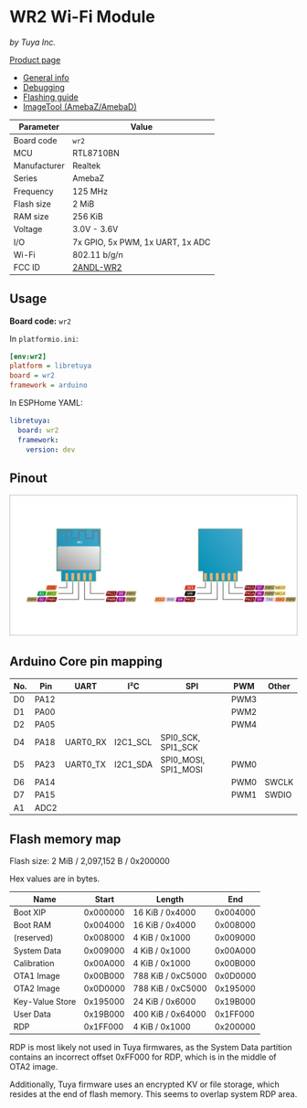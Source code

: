 # WR2 Wi-Fi Module

*by Tuya Inc.*

[Product page](https://developer.tuya.com/en/docs/iot/wifiwr2module?id=K9605tko0juc3)

- [General info](../../docs/platform/realtek/README.md)
- [Debugging](../../docs/platform/realtek/debugging.md)
- [Flashing guide](../../docs/platform/realtek-ambz/flashing.md)
- [ImageTool (AmebaZ/AmebaD)](https://images.tuyacn.com/smart/Image_Tool/Image_Tool.zip)

Parameter    | Value
-------------|----------------------------------------
Board code   | `wr2`
MCU          | RTL8710BN
Manufacturer | Realtek
Series       | AmebaZ
Frequency    | 125 MHz
Flash size   | 2 MiB
RAM size     | 256 KiB
Voltage      | 3.0V - 3.6V
I/O          | 7x GPIO, 5x PWM, 1x UART, 1x ADC
Wi-Fi        | 802.11 b/g/n
FCC ID       | [2ANDL-WR2](https://fccid.io/2ANDL-WR2)

## Usage

**Board code:** `wr2`

In `platformio.ini`:

```ini
[env:wr2]
platform = libretuya
board = wr2
framework = arduino
```

In ESPHome YAML:

```yaml
libretuya:
  board: wr2
  framework:
    version: dev
```

## Pinout

![Pinout](pinout_wr2.svg)

## Arduino Core pin mapping

No. | Pin  | UART     | I²C      | SPI                  | PWM  | Other
----|------|----------|----------|----------------------|------|------
D0  | PA12 |          |          |                      | PWM3 |
D1  | PA00 |          |          |                      | PWM2 |
D2  | PA05 |          |          |                      | PWM4 |
D4  | PA18 | UART0_RX | I2C1_SCL | SPI0_SCK, SPI1_SCK   |      |
D5  | PA23 | UART0_TX | I2C1_SDA | SPI0_MOSI, SPI1_MOSI | PWM0 |
D6  | PA14 |          |          |                      | PWM0 | SWCLK
D7  | PA15 |          |          |                      | PWM1 | SWDIO
A1  | ADC2 |          |          |                      |      |

## Flash memory map

Flash size: 2 MiB / 2,097,152 B / 0x200000

Hex values are in bytes.

Name            | Start    | Length            | End
----------------|----------|-------------------|---------
Boot XIP        | 0x000000 | 16 KiB / 0x4000   | 0x004000
Boot RAM        | 0x004000 | 16 KiB / 0x4000   | 0x008000
(reserved)      | 0x008000 | 4 KiB / 0x1000    | 0x009000
System Data     | 0x009000 | 4 KiB / 0x1000    | 0x00A000
Calibration     | 0x00A000 | 4 KiB / 0x1000    | 0x00B000
OTA1 Image      | 0x00B000 | 788 KiB / 0xC5000 | 0x0D0000
OTA2 Image      | 0x0D0000 | 788 KiB / 0xC5000 | 0x195000
Key-Value Store | 0x195000 | 24 KiB / 0x6000   | 0x19B000
User Data       | 0x19B000 | 400 KiB / 0x64000 | 0x1FF000
RDP             | 0x1FF000 | 4 KiB / 0x1000    | 0x200000

RDP is most likely not used in Tuya firmwares, as the System Data partition contains an incorrect offset 0xFF000 for RDP, which is in the middle of OTA2 image.

Additionally, Tuya firmware uses an encrypted KV or file storage, which resides at the end of flash memory. This seems to overlap system RDP area.
